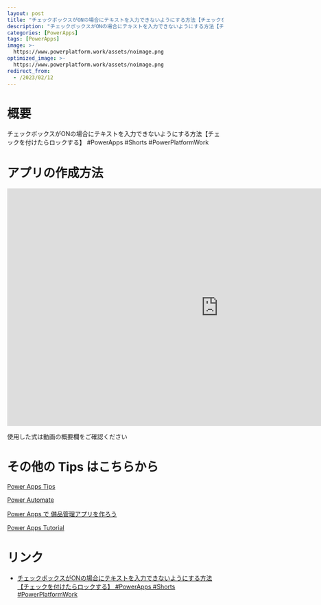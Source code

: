 ```yaml
---
layout: post
title: "チェックボックスがONの場合にテキストを入力できないようにする方法【チェックを付けたらロックする】 #PowerApps #Shorts #PowerPlatformWork"
description: "チェックボックスがONの場合にテキストを入力できないようにする方法【チェックを付けたらロックする】 #PowerApps #Shorts #PowerPlatformWorkを動画で分かりやすく解説"
categories: [PowerApps]
tags: [PowerApps]
image: >-
  https://www.powerplatform.work/assets/noimage.png
optimized_image: >-
  https://www.powerplatform.work/assets/noimage.png
redirect_from:
  - /2023/02/12
---
```



#  概要

チェックボックスがONの場合にテキストを入力できないようにする方法【チェックを付けたらロックする】 #PowerApps #Shorts #PowerPlatformWork


# アプリの作成方法

<iframe width="983" height="553" src="https://www.youtube.com/embed/naboEkYz0VQ" title="YouTube video player" frameborder="0" allow="accelerometer; autoplay; clipboard-write; encrypted-media; gyroscope; picture-in-picture" allowfullscreen></iframe>


使用した式は動画の概要欄をご確認ください


# その他の Tips はこちらから

[Power Apps Tips](https://www.youtube.com/watch?v=VrAQf3JQ7yM&list=PLVhFi1fb3DqakSLVMn22DDcySXh9jtzi- )


[Power Automate](https://www.youtube.com/watch?v=-YnJYT0ASEM&list=PLVhFi1fb3Dqbzic6GieqnLFgD3aTj-eHA)


[Power Apps で 備品管理アプリを作ろう](https://www.youtube.com/playlist?list=PLVhFi1fb3DqZM3HKb8Hea6XEL96990Fyn)


[Power Apps Tutorial](https://www.youtube.com/playlist?list=PLVhFi1fb3DqalxpL974VvAJvV4iWoSbe_)


# リンク


- [チェックボックスがONの場合にテキストを入力できないようにする方法【チェックを付けたらロックする】 #PowerApps #Shorts #PowerPlatformWork](https://www.youtube.com/watch?v=naboEkYz0VQ)

